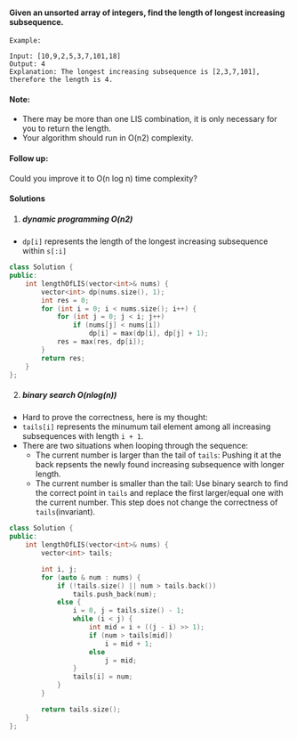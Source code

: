 #### Given an unsorted array of integers, find the length of longest increasing subsequence.

```
Example:

Input: [10,9,2,5,3,7,101,18]
Output: 4 
Explanation: The longest increasing subsequence is [2,3,7,101], therefore the length is 4. 
```

#### Note:

-    There may be more than one LIS combination, it is only necessary for you to return the length.
-    Your algorithm should run in O(n2) complexity.

#### Follow up:
Could you improve it to O(n log n) time complexity?

#### Solutions

1. ##### dynamic programming O(n2)

- `dp[i]` represents the length of the longest increasing subsequence within `s[:i]`

```cpp
class Solution {
public:
    int lengthOfLIS(vector<int>& nums) {
        vector<int> dp(nums.size(), 1);
        int res = 0;
        for (int i = 0; i < nums.size(); i++) {
            for (int j = 0; j < i; j++)
                if (nums[j] < nums[i])
                    dp[i] = max(dp[i], dp[j] + 1);
            res = max(res, dp[i]);
        }
        return res;
    }
};
```

2. ##### binary search O(nlog(n))

- Hard to prove the correctness, here is my thought:
- `tails[i]` represents the minumum tail element among all increasing subsequences with length `i + 1`.
- There are two situations when looping through the sequence:
    - The current number is larger than the tail of `tails`: Pushing it at the back repsents the newly found increasing subsequence with longer length.
    - The current number is smaller than the tail: Use binary search to find the correct point in `tails` and replace the first larger/equal one with the current number. This step does not change the correctness of `tails`(invariant).

```cpp
class Solution {
public:
    int lengthOfLIS(vector<int>& nums) {
        vector<int> tails;

        int i, j;
        for (auto & num : nums) {
            if (!tails.size() || num > tails.back())
                tails.push_back(num);
            else {
                i = 0, j = tails.size() - 1;
                while (i < j) {
                    int mid = i + ((j - i) >> 1);
                    if (num > tails[mid])
                        i = mid + 1;
                    else
                        j = mid;
                }
                tails[i] = num;
            }
        }

        return tails.size();
    }
};
```